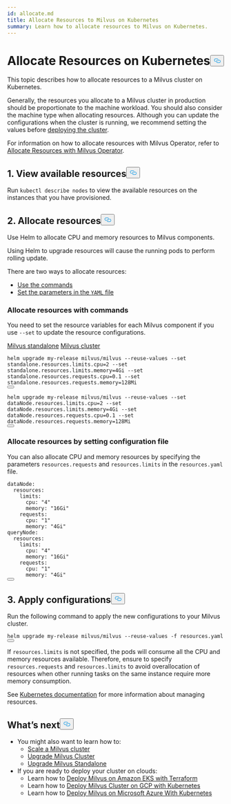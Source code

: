 ```yaml
---
id: allocate.md
title: Allocate Resources to Milvus on Kubernetes
summary: Learn how to allocate resources to Milvus on Kubernetes.
---
```

<h1 id="Allocate-Resources-on-Kubernetes" class="common-anchor-header">Allocate Resources on Kubernetes<button data-href="#Allocate-Resources-on-Kubernetes" class="anchor-icon" translate="no">
      <svg translate="no"
        aria-hidden="true"
        focusable="false"
        height="20"
        version="1.1"
        viewBox="0 0 16 16"
        width="16"
      >
        <path
          fill="#0092E4"
          fill-rule="evenodd"
          d="M4 9h1v1H4c-1.5 0-3-1.69-3-3.5S2.55 3 4 3h4c1.45 0 3 1.69 3 3.5 0 1.41-.91 2.72-2 3.25V8.59c.58-.45 1-1.27 1-2.09C10 5.22 8.98 4 8 4H4c-.98 0-2 1.22-2 2.5S3 9 4 9zm9-3h-1v1h1c1 0 2 1.22 2 2.5S13.98 12 13 12H9c-.98 0-2-1.22-2-2.5 0-.83.42-1.64 1-2.09V6.25c-1.09.53-2 1.84-2 3.25C6 11.31 7.55 13 9 13h4c1.45 0 3-1.69 3-3.5S14.5 6 13 6z"
        ></path>
      </svg>
    </button></h1><p>This topic describes how to allocate resources to a Milvus cluster on Kubernetes.</p>
<p>Generally, the resources you allocate to a Milvus cluster in production should be proportionate to the machine workload. You should also consider the machine type when allocating resources. Although you can update the configurations when the cluster is running, we recommend setting the values before <a href="/docs/fr/install_cluster-helm.md">deploying the cluster</a>.</p>
<div class="alert note">
<p>For information on how to allocate resources with Milvus Operator, refer to <a href="https://github.com/zilliztech/milvus-operator/blob/main/docs/administration/allocate-resources.md#allocate-resources-with-milvus-operator">Allocate Resources with Milvus Operator</a>.</p>
</div>
<h2 id="1-View-available-resources" class="common-anchor-header">1. View available resources<button data-href="#1-View-available-resources" class="anchor-icon" translate="no">
      <svg translate="no"
        aria-hidden="true"
        focusable="false"
        height="20"
        version="1.1"
        viewBox="0 0 16 16"
        width="16"
      >
        <path
          fill="#0092E4"
          fill-rule="evenodd"
          d="M4 9h1v1H4c-1.5 0-3-1.69-3-3.5S2.55 3 4 3h4c1.45 0 3 1.69 3 3.5 0 1.41-.91 2.72-2 3.25V8.59c.58-.45 1-1.27 1-2.09C10 5.22 8.98 4 8 4H4c-.98 0-2 1.22-2 2.5S3 9 4 9zm9-3h-1v1h1c1 0 2 1.22 2 2.5S13.98 12 13 12H9c-.98 0-2-1.22-2-2.5 0-.83.42-1.64 1-2.09V6.25c-1.09.53-2 1.84-2 3.25C6 11.31 7.55 13 9 13h4c1.45 0 3-1.69 3-3.5S14.5 6 13 6z"
        ></path>
      </svg>
    </button></h2><p>Run <code translate="no">kubectl describe nodes</code> to view the available resources on the instances that you have provisioned.</p>
<h2 id="2-Allocate-resources" class="common-anchor-header">2. Allocate resources<button data-href="#2-Allocate-resources" class="anchor-icon" translate="no">
      <svg translate="no"
        aria-hidden="true"
        focusable="false"
        height="20"
        version="1.1"
        viewBox="0 0 16 16"
        width="16"
      >
        <path
          fill="#0092E4"
          fill-rule="evenodd"
          d="M4 9h1v1H4c-1.5 0-3-1.69-3-3.5S2.55 3 4 3h4c1.45 0 3 1.69 3 3.5 0 1.41-.91 2.72-2 3.25V8.59c.58-.45 1-1.27 1-2.09C10 5.22 8.98 4 8 4H4c-.98 0-2 1.22-2 2.5S3 9 4 9zm9-3h-1v1h1c1 0 2 1.22 2 2.5S13.98 12 13 12H9c-.98 0-2-1.22-2-2.5 0-.83.42-1.64 1-2.09V6.25c-1.09.53-2 1.84-2 3.25C6 11.31 7.55 13 9 13h4c1.45 0 3-1.69 3-3.5S14.5 6 13 6z"
        ></path>
      </svg>
    </button></h2><p>Use Helm to allocate CPU and memory resources to Milvus components.</p>
<div class="alert note">
Using Helm to upgrade resources will cause the running pods to perform rolling update.
</div>
<p>There are two ways to allocate resources:</p>
<ul>
<li><a href="/docs/fr/allocate.md#Allocate-resources-with-commands">Use the commands</a></li>
<li><a href="/docs/fr/allocate.md#Allocate-resources-by-setting-configuration-file">Set the parameters in the <code translate="no">YAML</code> file</a></li>
</ul>
<h3 id="Allocate-resources-with-commands" class="common-anchor-header">Allocate resources with commands</h3><p>You need to set the resource variables for each Milvus component if you use <code translate="no">--set</code> to update the resource configurations.</p>
<div class="filter">
<a href="#standalone">Milvus standalone</a> <a href="#cluster">Milvus cluster</a>
</div>
<div class="table-wrapper filter-standalone" markdown="block">
<pre><code translate="no" class="language-Shell">helm upgrade my-release milvus/milvus --reuse-values --<span class="hljs-built_in">set</span> standalone.resources.limits.cpu=2 --<span class="hljs-built_in">set</span> standalone.resources.limits.memory=4Gi --<span class="hljs-built_in">set</span> standalone.resources.requests.cpu=0.1 --<span class="hljs-built_in">set</span> standalone.resources.requests.memory=128Mi
<button class="copy-code-btn"></button></code></pre>
</div>
<div class="table-wrapper filter-cluster" markdown="block">
<pre><code translate="no" class="language-Shell">helm upgrade my-release milvus/milvus --reuse-values --<span class="hljs-built_in">set</span> dataNode.resources.limits.cpu=2 --<span class="hljs-built_in">set</span> dataNode.resources.limits.memory=4Gi --<span class="hljs-built_in">set</span> dataNode.resources.requests.cpu=0.1 --<span class="hljs-built_in">set</span> dataNode.resources.requests.memory=128Mi
<button class="copy-code-btn"></button></code></pre>
</div>
<h3 id="Allocate-resources-by-setting-configuration-file" class="common-anchor-header">Allocate resources by setting configuration file</h3><p>You can also allocate CPU and memory resources by specifying the parameters <code translate="no">resources.requests</code> and <code translate="no">resources.limits</code> in the <code translate="no">resources.yaml</code> file.</p>
<pre><code translate="no" class="language-Yaml"><span class="hljs-attr">dataNode</span>:
  <span class="hljs-attr">resources</span>:
    <span class="hljs-attr">limits</span>:
      <span class="hljs-attr">cpu</span>: <span class="hljs-string">&quot;4&quot;</span>
      <span class="hljs-attr">memory</span>: <span class="hljs-string">&quot;16Gi&quot;</span>
    <span class="hljs-attr">requests</span>:
      <span class="hljs-attr">cpu</span>: <span class="hljs-string">&quot;1&quot;</span>
      <span class="hljs-attr">memory</span>: <span class="hljs-string">&quot;4Gi&quot;</span>
<span class="hljs-attr">queryNode</span>:
  <span class="hljs-attr">resources</span>:
    <span class="hljs-attr">limits</span>:
      <span class="hljs-attr">cpu</span>: <span class="hljs-string">&quot;4&quot;</span>
      <span class="hljs-attr">memory</span>: <span class="hljs-string">&quot;16Gi&quot;</span>
    <span class="hljs-attr">requests</span>:
      <span class="hljs-attr">cpu</span>: <span class="hljs-string">&quot;1&quot;</span>
      <span class="hljs-attr">memory</span>: <span class="hljs-string">&quot;4Gi&quot;</span>
<button class="copy-code-btn"></button></code></pre>
<h2 id="3-Apply-configurations" class="common-anchor-header">3. Apply configurations<button data-href="#3-Apply-configurations" class="anchor-icon" translate="no">
      <svg translate="no"
        aria-hidden="true"
        focusable="false"
        height="20"
        version="1.1"
        viewBox="0 0 16 16"
        width="16"
      >
        <path
          fill="#0092E4"
          fill-rule="evenodd"
          d="M4 9h1v1H4c-1.5 0-3-1.69-3-3.5S2.55 3 4 3h4c1.45 0 3 1.69 3 3.5 0 1.41-.91 2.72-2 3.25V8.59c.58-.45 1-1.27 1-2.09C10 5.22 8.98 4 8 4H4c-.98 0-2 1.22-2 2.5S3 9 4 9zm9-3h-1v1h1c1 0 2 1.22 2 2.5S13.98 12 13 12H9c-.98 0-2-1.22-2-2.5 0-.83.42-1.64 1-2.09V6.25c-1.09.53-2 1.84-2 3.25C6 11.31 7.55 13 9 13h4c1.45 0 3-1.69 3-3.5S14.5 6 13 6z"
        ></path>
      </svg>
    </button></h2><p>Run the following command to apply the new configurations to your Milvus cluster.</p>
<pre><code translate="no" class="language-Shell">helm upgrade my-release milvus/milvus --reuse-values -f resources.yaml
<button class="copy-code-btn"></button></code></pre>
<div class="alert note">
If <code translate="no">resources.limits</code> is not specified, the pods will consume all the CPU and memory resources available. Therefore, ensure to specify <code translate="no">resources.requests</code> and <code translate="no">resources.limits</code> to avoid overallocation of resources when other running tasks on the same instance require more memory consumption.
</div>
<p>See <a href="https://kubernetes.io/docs/concepts/configuration/manage-compute-resources-container/">Kubernetes documentation</a> for more information about managing resources.</p>
<h2 id="Whats-next" class="common-anchor-header">What’s next<button data-href="#Whats-next" class="anchor-icon" translate="no">
      <svg translate="no"
        aria-hidden="true"
        focusable="false"
        height="20"
        version="1.1"
        viewBox="0 0 16 16"
        width="16"
      >
        <path
          fill="#0092E4"
          fill-rule="evenodd"
          d="M4 9h1v1H4c-1.5 0-3-1.69-3-3.5S2.55 3 4 3h4c1.45 0 3 1.69 3 3.5 0 1.41-.91 2.72-2 3.25V8.59c.58-.45 1-1.27 1-2.09C10 5.22 8.98 4 8 4H4c-.98 0-2 1.22-2 2.5S3 9 4 9zm9-3h-1v1h1c1 0 2 1.22 2 2.5S13.98 12 13 12H9c-.98 0-2-1.22-2-2.5 0-.83.42-1.64 1-2.09V6.25c-1.09.53-2 1.84-2 3.25C6 11.31 7.55 13 9 13h4c1.45 0 3-1.69 3-3.5S14.5 6 13 6z"
        ></path>
      </svg>
    </button></h2><ul>
<li>You might also want to learn how to:
<ul>
<li><a href="/docs/fr/scaleout.md">Scale a Milvus cluster</a></li>
<li><a href="/docs/fr/upgrade_milvus_cluster-operator.md">Upgrade Milvus Cluster</a></li>
<li><a href="/docs/fr/upgrade_milvus_standalone-operator.md">Upgrade Milvus Standalone</a></li>
</ul></li>
<li>If you are ready to deploy your cluster on clouds:
<ul>
<li>Learn how to <a href="/docs/fr/eks.md">Deploy Milvus on Amazon EKS with Terraform</a></li>
<li>Learn how to <a href="/docs/fr/gcp.md">Deploy Milvus Cluster on GCP with Kubernetes</a></li>
<li>Learn how to <a href="/docs/fr/azure.md">Deploy Milvus on Microsoft Azure With Kubernetes</a></li>
</ul></li>
</ul>
